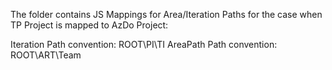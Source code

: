 The folder contains JS Mappings for Area/Iteration Paths for the case when TP Project is mapped to AzDo Project:

Iteration Path convention:
ROOT\PI\TI
AreaPath Path convention:
ROOT\ART\Team
